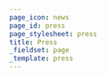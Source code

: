 ```yaml
---
page_icon: news
page_id: press
page_stylesheet: press
title: Press
_fieldset: page
_template: press
---
```

